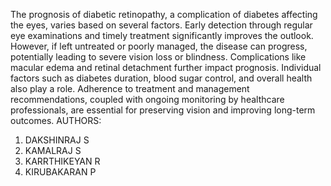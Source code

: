 The prognosis of diabetic retinopathy, a complication of diabetes affecting the eyes, varies based on several factors. Early detection through regular eye examinations and timely treatment significantly improves the outlook. However, if left untreated or poorly managed, the disease can progress, potentially leading to severe vision loss or blindness. Complications like macular edema and retinal detachment further impact prognosis. Individual factors such as diabetes duration, blood sugar control, and overall health also play a role. Adherence to treatment and management recommendations, coupled with ongoing monitoring by healthcare professionals, are essential for preserving vision and improving long-term outcomes.
AUTHORS:
1) DAKSHINRAJ S
2) KAMALRAJ S
3) KARRTHIKEYAN R
4) KIRUBAKARAN P

